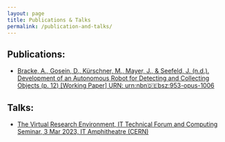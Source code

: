 ```yaml
---
layout: page
title: Publications & Talks
permalink: /publication-and-talks/
---
```


## Publications:

* [Bracke, A., Gosein, D., Kürschner, M., Mayer, J., & Seefeld, J. (n.d.). Development of an Autonomous Robot for Detecting and Collecting Objects (p. 12) [Working Paper] URN: urn:nbn:de:bsz:953-opus-1006](https://nbn-resolving.org/urn:nbn:de:bsz:953-opus-1006)

## Talks:

* [The Virtual Research Environment, IT Technical Forum and Computing Seminar, 3 Mar 2023, IT Amphitheatre (CERN)](https://weblecture-player.web.cern.ch/?year=2023&id=1230107c0)
